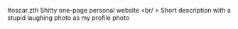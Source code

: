 #oscar.zth
Shitty one-page personal website <br/ >
Short description with a stupid laughing photo as my profile photo <br />

